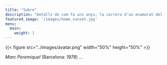 ```yaml
---
title: "Sobre"
description: "Detalls de com fa uns anys, la carrera d'un enamorat del desenvolupament i les noves tecnologies, gira bruscament cap a un model Cloud Native, aprenent, ajudant, formant, acompanyant... tant a desenvolupadors com operadors, incorporant totes les eines i automatismes necessaris per assolir els objectius requerits per CTTI."
featured_image: '/images/home_sunset.jpg'
menu:
  main:
    weight: 1
---
```

{{< figure src="../images/avatar.png" width="50%" height="50%" >}}

_Marc Peremiquel_ (Barcelona: _1978_) ...
